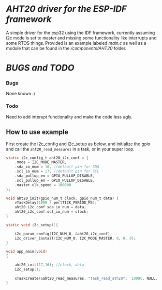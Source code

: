 # _AHT20 driver for the ESP-IDF framework_

A simple driver for the esp32 using the IDF framework, currently assuming i2c mode is set to master and missing some functionality like interrupts and some RTOS things. Provided is an example labeled _main.c_ as well as a module that can be found in the _/components/AHT20_ folder.

# _BUGS and TODO_
### Bugs 
None known :)

### Todo
Need to add interupt functionality and make the code less ugly.

## How to use example
First create the i2c_config and i2c_setup as below, and initialize the gpio and call the `aht20_read_measures` in a task, or in your super loop.

```C
static i2c_config_t aht20_i2c_conf = {
    .mode = I2C_MODE_MASTER,
    .sda_io_num = 16, //default pin for SDA
    .scl_io_num = 17, //default pin for SCL
    .sda_pullup_en = GPIO_PULLUP_DISABLE,
    .scl_pullup_en = GPIO_PULLUP_DISABLE,
    .master.clk_speed = 100000
};

void aht20_init(gpio_num_t clock, gpio_num_t data) {
    vTaskDelay(1000 / portTICK_PERIOD_MS);
    aht20_i2c_conf.sda_io_num = data;
    aht20_i2c_conf.scl_io_num = clock;
}

static void i2c_setup(){

    i2c_param_config(I2C_NUM_0, &aht20_i2c_conf);
    i2c_driver_install(I2C_NUM_0, I2C_MODE_MASTER, 0, 0, 0);
}

void app_main(void)
{

    aht20_init(17,16); //clock, data
    i2c_setup();
 
    xTaskCreate(&aht20_read_measures, "task_read_ath20",  10096, NULL, 0, NULL);
}

```


